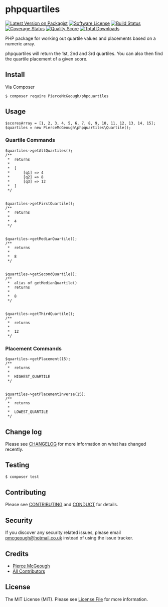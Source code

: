 # phpquartiles

[![Latest Version on Packagist][ico-version]][link-packagist]
[![Software License][ico-license]](LICENSE.md)
[![Build Status][ico-travis]][link-travis]
[![Coverage Status][ico-scrutinizer]][link-scrutinizer]
[![Quality Score][ico-code-quality]][link-code-quality]
[![Total Downloads][ico-downloads]][link-downloads]

PHP package for working out quartile values and placements based on a numeric array.

phpquartiles will return the 1st, 2nd and 3rd quartiles. You can also then find the quartile placement of a given score.

## Install

Via Composer

`$ composer require PierceMcGeough/phpquartiles`

## Usage

```
$scoresArray = [1, 2, 3, 4, 5, 6, 7, 8, 9, 10, 11, 12, 13, 14, 15];
$quartiles = new PierceMcGeough\phpquartiles\Quartile();
```

### Quartile Commands
```
$quartiles->getAllQuartiles();
/**
 *  returns
 *
 *  [
 *      [q1] => 4
 *      [q2] => 8
 *      [q3] => 12
 *  ]
 */


$quartiles->getFirstQuartile();
/**
 *  returns
 *
 *  4
 */


$quartiles->getMedianQuartile();
/**
 *  returns
 *
 *  8
 */


$quartiles->getSecondQuartile();
/**
 *  alias of getMedianQuartile()
 *  returns
 *
 *  8
 */


$quartiles->getThirdQuartile();
/**
 *  returns
 *
 *  12
 */
```


### Placement Commands
```
$quartiles->getPlacement(15);
/**
 *  returns
 *
 *  HIGHEST_QUARTILE
 */


$quartiles->getPlacementInverse(15);
/**
 *  returns
 *
 *  LOWEST_QUARTILE
 */
```

## Change log

Please see [CHANGELOG](CHANGELOG.md) for more information on what has changed recently.

## Testing

``` bash
$ composer test
```

## Contributing

Please see [CONTRIBUTING](CONTRIBUTING.md) and [CONDUCT](CONDUCT.md) for details.

## Security

If you discover any security related issues, please email pmcgeough@hotmail.co.uk instead of using the issue tracker.

## Credits

- [Pierce McGeough][link-author]
- [All Contributors][link-contributors]

## License

The MIT License (MIT). Please see [License File](LICENSE.md) for more information.

[ico-version]: https://img.shields.io/packagist/v/PierceMcGeough/phpquartiles.svg?style=flat-square
[ico-license]: https://img.shields.io/badge/license-MIT-brightgreen.svg?style=flat-square
[ico-travis]: https://img.shields.io/travis/PierceMcGeough/phpquartiles/master.svg?style=flat-square
[ico-scrutinizer]: https://img.shields.io/scrutinizer/coverage/g/PierceMcGeough/phpquartiles.svg?style=flat-square
[ico-code-quality]: https://img.shields.io/scrutinizer/g/PierceMcGeough/phpquartiles.svg?style=flat-square
[ico-downloads]: https://img.shields.io/packagist/dt/PierceMcGeough/phpquartiles.svg?style=flat-square

[link-packagist]: https://packagist.org/packages/PierceMcGeough/phpquartiles
[link-travis]: https://travis-ci.org/PierceMcGeough/phpquartiles
[link-scrutinizer]: https://scrutinizer-ci.com/g/PierceMcGeough/phpquartiles/code-structure
[link-code-quality]: https://scrutinizer-ci.com/g/PierceMcGeough/phpquartiles
[link-downloads]: https://packagist.org/packages/PierceMcGeough/phpquartiles
[link-author]: https://github.com/PierceMcGeough
[link-contributors]: ../../contributors
